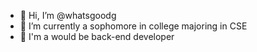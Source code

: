 - 👋 Hi, I’m @whatsgoodg
- 👀 I’m currently a sophomore in college majoring in CSE
- 🌱 I'm a would be back-end developer
<!---📫 How to reach me ... email me via rlwjddl1596@naver.com--->
<!---
whatsgoodg/whatsgoodg is a ✨ special ✨ repository because its `README.md` (this file) appears on your GitHub profile.
You can click the Preview link to take a look at your changes.
--->
